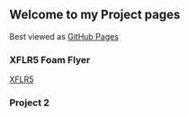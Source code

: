 ## Welcome to my Project pages

Best viewed as [GitHub Pages](https://c-devine.github.io/Projects/)

### XFLR5 Foam Flyer

[XFLR5](content/xflr5/xflr5.md)

### Project 2

